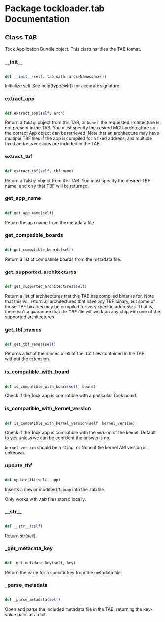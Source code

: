 # Package tockloader.tab Documentation

## Class TAB
Tock Application Bundle object. This class handles the TAB format.
### \_\_init\_\_
```py

def __init__(self, tab_path, args=Namespace())

```



Initialize self.  See help(type(self)) for accurate signature.


### extract\_app
```py

def extract_app(self, arch)

```



Return a `TabApp` object from this TAB, or `None` if the requested
architecture is not present in the TAB. You must specify the desired MCU
architecture so the correct App object can be retrieved. Note that an
architecture may have multiple TBF files if the app is compiled for a
fixed address, and multiple fixed address versions are included in the
TAB.


### extract\_tbf
```py

def extract_tbf(self, tbf_name)

```



Return a `TabApp` object from this TAB. You must specify the
desired TBF name, and only that TBF will be returned.


### get\_app\_name
```py

def get_app_name(self)

```



Return the app name from the metadata file.


### get\_compatible\_boards
```py

def get_compatible_boards(self)

```



Return a list of compatible boards from the metadata file.


### get\_supported\_architectures
```py

def get_supported_architectures(self)

```



Return a list of architectures that this TAB has compiled binaries for.
Note that this will return all architectures that have any TBF binary,
but some of those TBF binaries may be compiled for very specific
addresses. That is, there isn't a guarantee that the TBF file will work
on any chip with one of the supported architectures.


### get\_tbf\_names
```py

def get_tbf_names(self)

```



Returns a list of the names of all of the .tbf files contained in the
TAB, without the extension.


### is\_compatible\_with\_board
```py

def is_compatible_with_board(self, board)

```



Check if the Tock app is compatible with a particular Tock board.


### is\_compatible\_with\_kernel\_version
```py

def is_compatible_with_kernel_version(self, kernel_version)

```



Check if the Tock app is compatible with the version of the kernel.
Default to yes unless we can be confident the answer is no.

`kernel_version` should be a string, or None if the kernel API version
is unknown.


### update\_tbf
```py

def update_tbf(self, app)

```



Inserts a new or modified `TabApp` into the .tab file.

Only works with .tab files stored locally.


### \_\_str\_\_
```py

def __str__(self)

```



Return str(self).


### \_get\_metadata\_key
```py

def _get_metadata_key(self, key)

```



Return the value for a specific key from the metadata file.


### \_parse\_metadata
```py

def _parse_metadata(self)

```



Open and parse the included metadata file in the TAB, returning the
key-value pairs as a dict.



